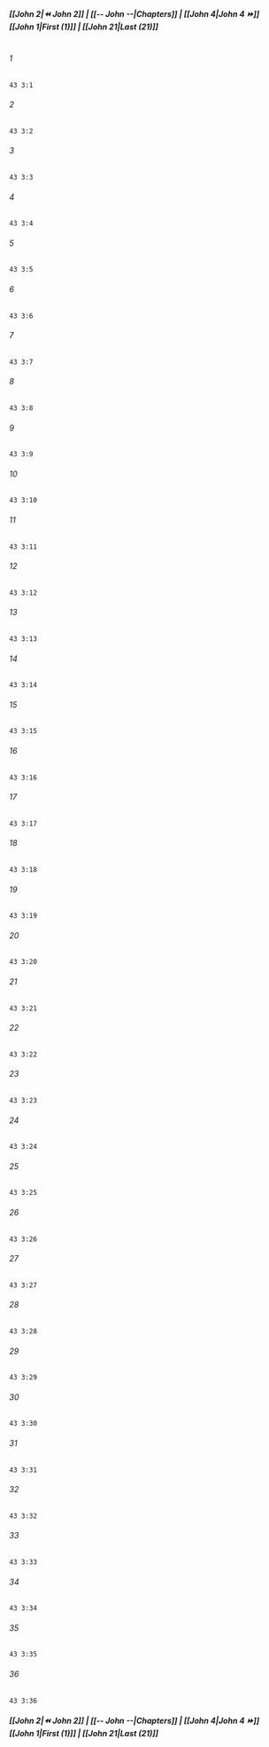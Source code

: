 
##### **[[John 2|⏪ John 2]] | [[-- John --|Chapters]] | [[John 4|John 4 ⏩]]**<br>**[[John 1|First (1)]] | [[John 21|Last (21)]]**<br><br>

###### 1
``` verse
43 3:1
```
###### 2
``` verse
43 3:2
```
###### 3
``` verse
43 3:3
```
###### 4
``` verse
43 3:4
```
###### 5
``` verse
43 3:5
```
###### 6
``` verse
43 3:6
```
###### 7
``` verse
43 3:7
```
###### 8
``` verse
43 3:8
```
###### 9
``` verse
43 3:9
```
###### 10
``` verse
43 3:10
```
###### 11
``` verse
43 3:11
```
###### 12
``` verse
43 3:12
```
###### 13
``` verse
43 3:13
```
###### 14
``` verse
43 3:14
```
###### 15
``` verse
43 3:15
```
###### 16
``` verse
43 3:16
```
###### 17
``` verse
43 3:17
```
###### 18
``` verse
43 3:18
```
###### 19
``` verse
43 3:19
```
###### 20
``` verse
43 3:20
```
###### 21
``` verse
43 3:21
```
###### 22
``` verse
43 3:22
```
###### 23
``` verse
43 3:23
```
###### 24
``` verse
43 3:24
```
###### 25
``` verse
43 3:25
```
###### 26
``` verse
43 3:26
```
###### 27
``` verse
43 3:27
```
###### 28
``` verse
43 3:28
```
###### 29
``` verse
43 3:29
```
###### 30
``` verse
43 3:30
```
###### 31
``` verse
43 3:31
```
###### 32
``` verse
43 3:32
```
###### 33
``` verse
43 3:33
```
###### 34
``` verse
43 3:34
```
###### 35
``` verse
43 3:35
```
###### 36
``` verse
43 3:36
```

##### **[[John 2|⏪ John 2]] | [[-- John --|Chapters]] | [[John 4|John 4 ⏩]]**<br>**[[John 1|First (1)]] | [[John 21|Last (21)]]**
